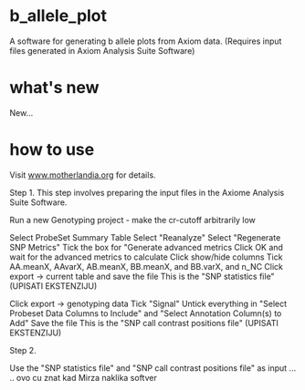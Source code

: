 # b_allele_plot
A software for generating b allele plots from Axiom data.
(Requires input files generated in Axiom Analysis Suite Software) 

# what's new
New...

# how to use
Visit www.motherlandia.org for details.

Step 1. This step involves preparing the input files in the Axiome Analysis Suite  Software.

Run a new Genotyping project - make the cr-cutoff arbitrarily low

Select ProbeSet Summary Table
Select "Reanalyze"
Select "Regenerate SNP Metrics"
Tick the box for "Generate advanced metrics
Click OK and wait for the advanced metrics to calculate
Click show/hide columns
Tick AA.meanX, AAvarX, AB.meanX, BB.meanX, and BB.varX, and n_NC
Click export -> current table and save the file
This is the "SNP statistics file" (UPISATI EKSTENZIJU)
  
  Click export -> genotyping data
  Tick "Signal"
  Untick everything in "Select Probeset Data Columns to Include" and "Select Annotation Column(s) to Add"
  Save the file
  This is the "SNP call contrast positions file"  (UPISATI EKSTENZIJU)

Step 2. 

Use the "SNP statistics file" and "SNP call contrast positions file" as input ... 
.. ovo cu znat kad Mirza naklika softver
